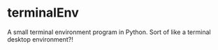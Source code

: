 # terminalEnv
A small terminal environment program in Python. Sort of like a terminal desktop environment?!
